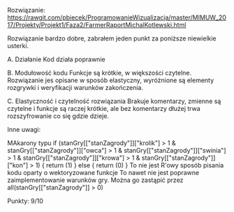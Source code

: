 Rozwiązanie:
https://rawgit.com/pbiecek/ProgramowanieWizualizacja/master/MIMUW_2017/Projekty/Projekt1/Faza2/FarmerRaportMichalKotlewski.html

Rozwiązanie bardzo dobre, zabrałem jeden punkt za poniższe niewielkie usterki.

A. Działanie
	Kod działa poprawnie

B. Modułowość kodu
	Funkcje są krótkie, w większości czytelne.
	Rozwiązanie jes opisane w sposób elastyczny, wyróżnione są elementy rozgrywki i weryfikacji warunków zakończenia.

C. Elastyczność i czytelność rozwiązania
	Brakuje komentarzy, zmienne są czytelne i funkcje są raczej krótkie, ale bez komentarzy dłużej trwa rozszyfrowanie co się gdzie dzieje.	


Inne uwagi:

MAkarony typu
  if (stanGry[["stanZagrody"]]["krolik"] > 1 &
      stanGry[["stanZagrody"]]["owca"] > 1 &
      stanGry[["stanZagrody"]]["swinia"] > 1 &
      stanGry[["stanZagrody"]]["krowa"] > 1 &
      stanGry[["stanZagrody"]]["kon"] > 1) 
  {
    return (1)
  }
  else
  {
    return (0)
  }
To nie jest R'owy sposób pisania kodu oparty o wektoryzowane funkcje
To nawet nie jest poprawne zaimplementowanie warunków gry.
Można go zastąpić przez all(stanGry[["stanZagrody"]] > 0)

Punkty:
9/10

